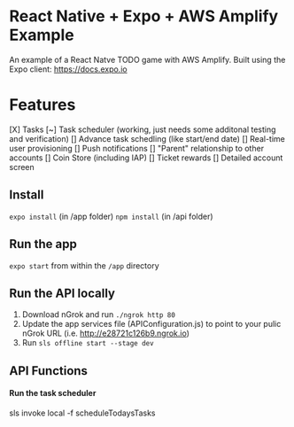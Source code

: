 # React Native + Expo + AWS Amplify Example
An example of a React Natve TODO game with AWS Amplify. Built using the Expo client:
https://docs.expo.io

# Features
[X] Tasks
[~] Task scheduler (working, just needs some additonal testing and verification)
[] Advance task schedling (like start/end date)
[] Real-time user provisioning
[] Push notifications
[] "Parent" relationship to other accounts
[] Coin Store (including IAP)
[] Ticket rewards
[] Detailed account screen


## Install
`expo install` (in /app folder)
`npm install` (in /api folder)

## Run the app
`expo start` from within the `/app` directory

## Run the API locally
1. Download nGrok and run `./ngrok http 80`
2. Update the app services file (APIConfiguration.js) to point to your pulic nGrok URL (i.e. http://e28721c126b9.ngrok.io)
3. Run `sls offline start --stage dev`

## API Functions
#### Run the task scheduler
 sls invoke local -f scheduleTodaysTasks